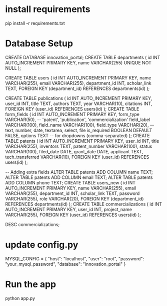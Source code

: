# install requirements
pip install -r requirements.txt

# Database Setup
CREATE DATABASE innovation_portal;
CREATE TABLE departments (
    id INT AUTO_INCREMENT PRIMARY KEY,
    name VARCHAR(255) UNIQUE NOT NULL
);

CREATE TABLE users (
    id INT AUTO_INCREMENT PRIMARY KEY,
    name VARCHAR(255),
    email VARCHAR(255),
    department_id INT,
    scholar_link TEXT,
    FOREIGN KEY (department_id) REFERENCES departments(id)
);

CREATE TABLE publications (
    id INT AUTO_INCREMENT PRIMARY KEY,
    user_id INT,
    title TEXT,
    authors TEXT,
    year VARCHAR(10),
    citations INT,
    FOREIGN KEY (user_id) REFERENCES users(id)
);
CREATE TABLE form_fields (
    id INT AUTO_INCREMENT PRIMARY KEY,
    form_type VARCHAR(50), -- 'patent', 'publication', 'commercialization'
    field_label VARCHAR(100),
    field_name VARCHAR(100),
    field_type VARCHAR(20), -- text, number, date, textarea, select, file
    is_required BOOLEAN DEFAULT FALSE,
    options TEXT -- for dropdowns (comma-separated)
);
CREATE TABLE patents (
  id INT AUTO_INCREMENT PRIMARY KEY,
  user_id INT,
  title VARCHAR(255),
  inventors TEXT,
  patent_number VARCHAR(100),
  status VARCHAR(100),
  filed_date DATE,
  grant_date DATE,
  applicant TEXT,
  tech_transferred VARCHAR(10),
  FOREIGN KEY (user_id) REFERENCES users(id)
);

-- Adding extra fields
ALTER TABLE patents ADD COLUMN name TEXT;
ALTER TABLE patents ADD COLUMN email TEXT;
ALTER TABLE patents ADD COLUMN phone TEXT;
CREATE TABLE users_new (
    id INT AUTO_INCREMENT PRIMARY KEY,
    name VARCHAR(255),
    email VARCHAR(255),
    department_id INT,
    scholar_link TEXT,
    password VARCHAR(255),
    role VARCHAR(20),
    FOREIGN KEY (department_id) REFERENCES departments(id)
);
CREATE TABLE commercializations (
  id INT AUTO_INCREMENT PRIMARY KEY,
  user_id INT,
  project_name VARCHAR(255),
  FOREIGN KEY (user_id) REFERENCES users(id)
);

DESC commercializations;



# update config.py 
MYSQL_CONFIG = {
    "host": "localhost",
    "user": "root",
    "password": "your_mysql_password",
    "database": "innovation_portal"
}

# Run the app
python app.py

